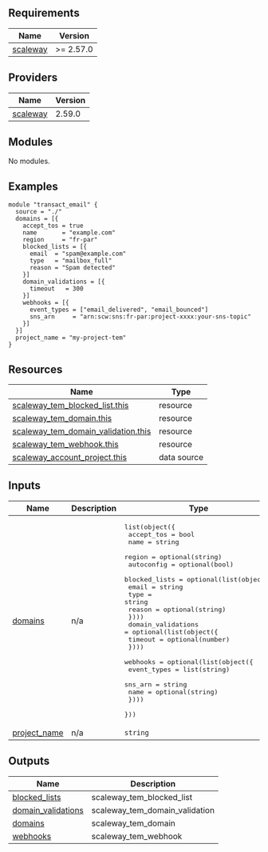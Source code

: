 ## Requirements

| Name | Version |
|------|---------|
| <a name="requirement_scaleway"></a> [scaleway](#requirement\_scaleway) | >= 2.57.0 |

## Providers

| Name | Version |
|------|---------|
| <a name="provider_scaleway"></a> [scaleway](#provider\_scaleway) | 2.59.0 |

## Modules

No modules.

## Examples
```hcl
module "transact_email" {
  source = "./"
  domains = [{
    accept_tos = true
    name       = "example.com"
    region     = "fr-par"
    blocked_lists = [{
      email  = "spam@example.com"
      type   = "mailbox_full"
      reason = "Spam detected"
    }]
    domain_validations = [{
      timeout   = 300
    }]
    webhooks = [{
      event_types = ["email_delivered", "email_bounced"]
      sns_arn     = "arn:scw:sns:fr-par:project-xxxx:your-sns-topic"
    }]
  }]
  project_name = "my-project-tem"
}
```

## Resources

| Name | Type |
|------|------|
| [scaleway_tem_blocked_list.this](https://registry.terraform.io/providers/scaleway/scaleway/latest/docs/resources/tem_blocked_list) | resource |
| [scaleway_tem_domain.this](https://registry.terraform.io/providers/scaleway/scaleway/latest/docs/resources/tem_domain) | resource |
| [scaleway_tem_domain_validation.this](https://registry.terraform.io/providers/scaleway/scaleway/latest/docs/resources/tem_domain_validation) | resource |
| [scaleway_tem_webhook.this](https://registry.terraform.io/providers/scaleway/scaleway/latest/docs/resources/tem_webhook) | resource |
| [scaleway_account_project.this](https://registry.terraform.io/providers/scaleway/scaleway/latest/docs/data-sources/account_project) | data source |

## Inputs

| Name | Description | Type | Default | Required |
|------|-------------|------|---------|:--------:|
| <a name="input_domains"></a> [domains](#input\_domains) | n/a | <pre>list(object({<br/>    accept_tos = bool<br/>    name       = string<br/>    region     = optional(string)<br/>    autoconfig = optional(bool)<br/>    blocked_lists = optional(list(object({<br/>      email  = string<br/>      type   = string<br/>      reason = optional(string)<br/>    })))<br/>    domain_validations = optional(list(object({<br/>      timeout = optional(number)<br/>    })))<br/>    webhooks = optional(list(object({<br/>      event_types = list(string)<br/>      sns_arn     = string<br/>      name        = optional(string)<br/>    })))<br/>  }))</pre> | n/a | yes |
| <a name="input_project_name"></a> [project\_name](#input\_project\_name) | n/a | `string` | n/a | yes |

## Outputs

| Name | Description |
|------|-------------|
| <a name="output_blocked_lists"></a> [blocked\_lists](#output\_blocked\_lists) | scaleway\_tem\_blocked\_list |
| <a name="output_domain_validations"></a> [domain\_validations](#output\_domain\_validations) | scaleway\_tem\_domain\_validation |
| <a name="output_domains"></a> [domains](#output\_domains) | scaleway\_tem\_domain |
| <a name="output_webhooks"></a> [webhooks](#output\_webhooks) | scaleway\_tem\_webhook |
